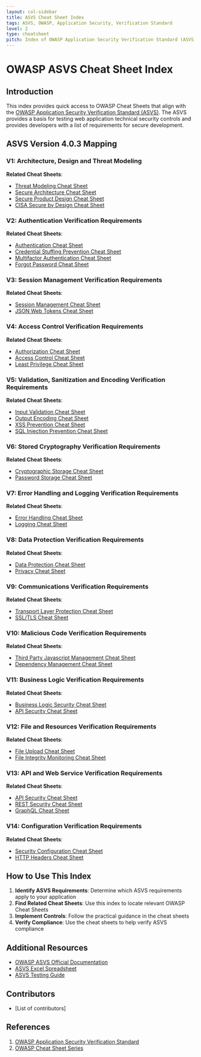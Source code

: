 ```yaml
---
layout: col-sidebar
title: ASVS Cheat Sheet Index
tags: ASVS, OWASP, Application Security, Verification Standard
level: 2
type: cheatsheet
pitch: Index of OWASP Application Security Verification Standard (ASVS) related cheat sheets
---
```


# OWASP ASVS Cheat Sheet Index

## Introduction

This index provides quick access to OWASP Cheat Sheets that align with the [OWASP Application Security Verification Standard (ASVS)](https://owasp.org/www-project-application-security-verification-standard/). The ASVS provides a basis for testing web application technical security controls and provides developers with a list of requirements for secure development.

## ASVS Version 4.0.3 Mapping

### V1: Architecture, Design and Threat Modeling

**Related Cheat Sheets**:
- [Threat Modeling Cheat Sheet](../Threat_Modeling_Cheat_Sheet.md)
- [Secure Architecture Cheat Sheet](../Secure_Architecture_Cheat_Sheet.md)
- [Secure Product Design Cheat Sheet](../Secure_Product_Design_Cheat_Sheet.md)
- [CISA Secure by Design Cheat Sheet](../CISA_Secure_By_Design_Cheat_Sheet.md)

### V2: Authentication Verification Requirements

**Related Cheat Sheets**:
- [Authentication Cheat Sheet](../Authentication_Cheat_Sheet.md)
- [Credential Stuffing Prevention Cheat Sheet](../Credential_Stuffing_Prevention_Cheat_Sheet.md)
- [Multifactor Authentication Cheat Sheet](../Multifactor_Authentication_Cheat_Sheet.md)
- [Forgot Password Cheat Sheet](../Forgot_Password_Cheat_Sheet.md)

### V3: Session Management Verification Requirements

**Related Cheat Sheets**:
- [Session Management Cheat Sheet](../Session_Management_Cheat_Sheet.md)
- [JSON Web Tokens Cheat Sheet](../JSON_Web_Tokens_Cheat_Sheet.md)

### V4: Access Control Verification Requirements

**Related Cheat Sheets**:
- [Authorization Cheat Sheet](../Authorization_Cheat_Sheet.md)
- [Access Control Cheat Sheet](../Access_Control_Cheat_Sheet.md)
- [Least Privilege Cheat Sheet](../Least_Privilege_Cheat_Sheet.md)

### V5: Validation, Sanitization and Encoding Verification Requirements

**Related Cheat Sheets**:
- [Input Validation Cheat Sheet](../Input_Validation_Cheat_Sheet.md)
- [Output Encoding Cheat Sheet](../Output_Encoding_Cheat_Sheet.md)
- [XSS Prevention Cheat Sheet](../XSS_Prevention_Cheat_Sheet.md)
- [SQL Injection Prevention Cheat Sheet](../SQL_Injection_Prevention_Cheat_Sheet.md)

### V6: Stored Cryptography Verification Requirements

**Related Cheat Sheets**:
- [Cryptographic Storage Cheat Sheet](../Cryptographic_Storage_Cheat_Sheet.md)
- [Password Storage Cheat Sheet](../Password_Storage_Cheat_Sheet.md)

### V7: Error Handling and Logging Verification Requirements

**Related Cheat Sheets**:
- [Error Handling Cheat Sheet](../Error_Handling_Cheat_Sheet.md)
- [Logging Cheat Sheet](../Logging_Cheat_Sheet.md)

### V8: Data Protection Verification Requirements

**Related Cheat Sheets**:
- [Data Protection Cheat Sheet](../Data_Protection_Cheat_Sheet.md)
- [Privacy Cheat Sheet](../Privacy_Cheat_Sheet.md)

### V9: Communications Verification Requirements

**Related Cheat Sheets**:
- [Transport Layer Protection Cheat Sheet](../Transport_Layer_Protection_Cheat_Sheet.md)
- [SSL/TLS Cheat Sheet](../SSL_TLS_Cheat_Sheet.md)

### V10: Malicious Code Verification Requirements

**Related Cheat Sheets**:
- [Third Party Javascript Management Cheat Sheet](../Third_Party_Javascript_Management_Cheat_Sheet.md)
- [Dependency Management Cheat Sheet](../Dependency_Management_Cheat_Sheet.md)

### V11: Business Logic Verification Requirements

**Related Cheat Sheets**:
- [Business Logic Security Cheat Sheet](../Business_Logic_Security_Cheat_Sheet.md)
- [API Security Cheat Sheet](../API_Security_Cheat_Sheet.md)

### V12: File and Resources Verification Requirements

**Related Cheat Sheets**:
- [File Upload Cheat Sheet](../File_Upload_Cheat_Sheet.md)
- [File Integrity Monitoring Cheat Sheet](../File_Integrity_Monitoring_Cheat_Sheet.md)

### V13: API and Web Service Verification Requirements

**Related Cheat Sheets**:
- [API Security Cheat Sheet](../API_Security_Cheat_Sheet.md)
- [REST Security Cheat Sheet](../REST_Security_Cheat_Sheet.md)
- [GraphQL Cheat Sheet](../GraphQL_Cheat_Sheet.md)

### V14: Configuration Verification Requirements

**Related Cheat Sheets**:
- [Security Configuration Cheat Sheet](../Security_Configuration_Cheat_Sheet.md)
- [HTTP Headers Cheat Sheet](../HTTP_Headers_Cheat_Sheet.md)

## How to Use This Index

1. **Identify ASVS Requirements**: Determine which ASVS requirements apply to your application
2. **Find Related Cheat Sheets**: Use this index to locate relevant OWASP Cheat Sheets
3. **Implement Controls**: Follow the practical guidance in the cheat sheets
4. **Verify Compliance**: Use the cheat sheets to help verify ASVS compliance

## Additional Resources

- [OWASP ASVS Official Documentation](https://github.com/OWASP/ASVS)
- [ASVS Excel Spreadsheet](https://owasp.org/www-project-application-security-verification-standard/)
- [ASVS Testing Guide](https://owasp.org/www-project-application-security-verification-standard/)

## Contributors

- [List of contributors]

## References

1. [OWASP Application Security Verification Standard](https://owasp.org/www-project-application-security-verification-standard/)
2. [OWASP Cheat Sheet Series](https://cheatsheetseries.owasp.org/)